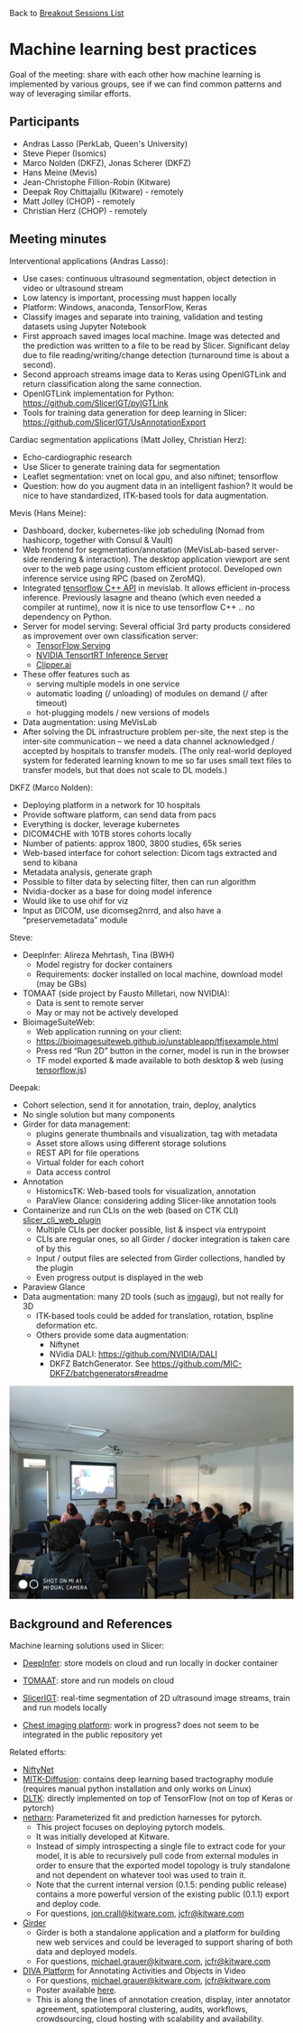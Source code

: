 Back to [Breakout Sessions List](../README.md#breakout-sessions)

# Machine learning best practices

Goal of the meeting: share with each other how machine learning is implemented by various groups, see if we can find common patterns and way of leveraging similar efforts.

## Participants
- Andras Lasso (PerkLab, Queen's University)
- Steve Pieper (Isomics)
- Marco Nolden (DKFZ), Jonas Scherer (DKFZ)
- Hans Meine (Mevis)
- Jean-Christophe Fillion-Robin (Kitware)
- Deepak Roy Chittajallu (Kitware) - remotely
- Matt Jolley (CHOP) - remotely
- Christian Herz (CHOP) - remotely

## Meeting minutes

Interventional applications (Andras Lasso):

- Use cases: continuous ultrasound segmentation, object detection in video or ultrasound stream
- Low latency is important, processing must happen locally
- Platform: Windows, anaconda, TensorFlow, Keras
- Classify images and separate into training, validation and testing datasets using Jupyter Notebook
- First approach saved images local machine. Image was detected and the prediction was written to a file to be read by Slicer. Significant delay due to file reading/writing/change detection (turnaround time is about a second).
- Second approach streams image data to Keras using OpenIGTLink and return classification along the same connection.
- OpenIGTLink implementation for Python: https://github.com/SlicerIGT/pyIGTLink
- Tools for training data generation for deep learning in Slicer: https://github.com/SlicerIGT/UsAnnotationExport

Cardiac segmentation applications (Matt Jolley, Christian Herz):

- Echo-cardiographic research
- Use Slicer to generate training data for segmentation
- Leaflet segmentation: vnet on local gpu, and also niftinet; tensorflow
- Question: how do you augment data in an intelligent fashion? It would be nice to have standardized, ITK-based tools for data augmentation.

Mevis (Hans Meine):

- Dashboard, docker, kubernetes-like job scheduling (Nomad from hashicorp, together with Consul & Vault)
- Web frontend for segmentation/annotation (MeVisLab-based server-side rendering & interaction). The desktop application viewport are sent over to the web page using custom efficient protocol. Developed own inference service using RPC (based on ZeroMQ).
- Integrated [tensorflow C++ API](https://www.tensorflow.org/guide/extend/cc) in mevislab. It allows efficient in-process inference. Previously lasagne and theano (which even needed a compiler at runtime), now it is nice to use tensorflow C++ .. no dependency on Python.
- Server for model serving: Several official 3rd party products considered as improvement over own classification server:
  - [TensorFlow Serving](https://www.tensorflow.org/serving/)
  - [NVIDIA TensortRT Inference Server](https://devblogs.nvidia.com/nvidia-serves-deep-learning-inference/)
  - [Clipper.ai](http://clipper.ai/)
- These offer features such as
  - serving multiple models in one service
  - automatic loading (/ unloading) of modules on demand (/ after timeout)
  - hot-plugging models / new versions of models
- Data augmentation: using MeVisLab
- After solving the DL infrastructure problem per-site, the next step is the inter-site communication – we need a data channel acknowledged / accepted by hospitals to transfer models. (The only real-world deployed system for federated learning known to me so far uses small text files to transfer models, but that does not scale to DL models.)

DKFZ (Marco Nolden):

- Deploying platform in a network for 10 hospitals
- Provide software platform, can send data from pacs
- Everything is docker, leverage kubernetes
- DICOM4CHE with 10TB stores cohorts locally
- Number of patients: approx 1800, 3800 studies, 65k series
- Web-based interface for cohort selection: Dicom tags extracted and send to kibana
- Metadata analysis, generate graph
- Possible to filter data by selecting filter, then can run algorithm
- Nvidia-docker as a base for doing model inference
- Would like to use ohif for viz
- Input as DICOM, use dicomseg2nrrd, and also have a “preservemetadata” module

Steve:

- DeepInfer: Alireza Mehrtash, Tina (BWH)
  - Model registry for docker containers
  - Requirements: docker installed on local machine, download model (may be GBs)
- TOMAAT (side project by Fausto Milletari, now NVIDIA):
  - Data is sent to remote server
  - May or may not be actively developed
- BioimageSuiteWeb:
  - Web application running on your client:
  - https://bioimagesuiteweb.github.io/unstableapp/tfjsexample.html
  - Press red “Run 2D” button in the corner, model is run in the browser
  - TF model exported & made available to both desktop & web (using [tensorflow.js](https://js.tensorflow.org/))

Deepak:

- Cohort selection, send it for annotation, train, deploy, analytics
- No single solution but many components
- Girder for data management:
  - plugins generate thumbnails and visualization, tag with metadata
  - Asset store allows using different storage solutions
  - REST API for file operations
  - Virtual folder for each cohort
  - Data access control
- Annotation
  - HistomicsTK: Web-based tools for visualization, annotation
  - ParaView Glance: considering adding Slicer-like annotation tools
- Containerize and run CLIs on the web (based on CTK CLI) [slicer_cli_web_plugin](https://github.com/cdeepakroy/slicer_cli_web_plugin)
  - Multiple CLIs per docker possible, list & inspect via entrypoint
  - CLIs are regular ones, so all Girder / docker integration is taken care of by this
  - Input / output files are selected from Girder collections, handled by the plugin
  - Even progress output is displayed in the web
- Paraview Glance
- Data augmentation: many 2D tools (such as [imgaug](https://imgaug.readthedocs.io/en/latest/)), but not really for 3D
  - ITK-based tools could be added for translation, rotation, bspline deformation etc.
  - Others provide some data augmentation:
    - Niftynet
    - NVidia DALI: https://github.com/NVIDIA/DALI 
    - DKFZ BatchGenerator. See https://github.com/MIC-DKFZ/batchgenerators#readme 

![](./MachineLearning_BreakoutSession.jpg)

## Background and References

Machine learning solutions used in Slicer:
- [DeepInfer](http://www.deepinfer.org/): store models on cloud and run locally in docker container
- [TOMAAT](https://github.com/faustomilletari/TOMAAT-Slicer): store and run models on cloud
- [SlicerIGT](https://github.com/SlicerIGT/UsAnnotationExport): real-time segmentation of 2D ultrasound image streams, train and run models locally

- [Chest imaging platform](https://projectweek.na-mic.org/PW27_2018_Boston/Projects/CIPDeepLearningLungSegmentation/): work in progress? does not seem to be integrated in the public repository yet

Related efforts:
- [NiftyNet](https://github.com/NifTK/NiftyNet)
- [MITK-Diffusion](http://mitk.org/wiki/MitkDiffusion#Requirements): contains deep learning based tractography module (requires manual python installation and only works on Linux)
- [DLTK](https://github.com/DLTK/DLTK): directly implemented on top of TensorFlow (not on top of Keras or pytorch)
- [netharn](https://github.com/Erotemic/netharn): Parameterized fit and prediction harnesses for pytorch.
  * This project focuses on deploying pytorch models.
  * It was initially developed at Kitware.
  * Instead of simply introspecting a single file to extract code for your model, it is able to recursively pull code from external modules in order to ensure that the exported model topology is truly standalone and not dependent on whatever tool was used to train it.
  * Note that the current internal version (0.1.5: pending public release) contains a more powerful version of the existing public (0.1.1) export and deploy code.
  * For questions, jon.crall@kitware.com, jcfr@kitware.com
- [Girder](http://girder.readthedocs.io/)
  * Girder is both a standalone application and a platform for building new web services and could be leveraged to support sharing of both data and deployed models.
  * For questions, michael.grauer@kitware.com, jcfr@kitware.com
- [DIVA Platform](https://github.com/Kitware/DIVA) for Annotating Activities and Objects in Video
  * For questions, michael.grauer@kitware.com, jcfr@kitware.com
  * Poster available [here](https://data.kitware.com/api/v1/file/5c4ef2628d777f072b1a5324/download).
  * This is along the lines of annotation creation, display, inter annotator agreement, spatiotemporal clustering, audits, workflows, crowdsourcing, cloud hosting with scalability and availability.

